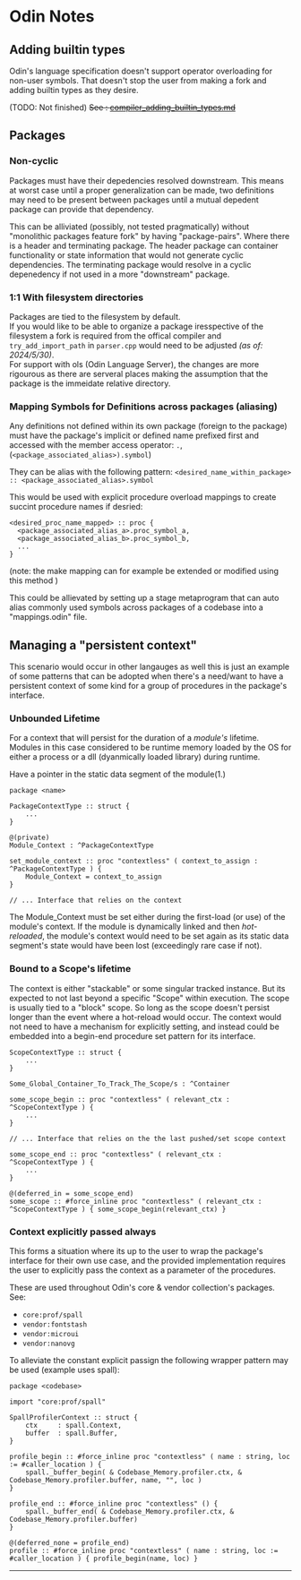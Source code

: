 # Odin Notes

## Adding builtin types

Odin's language specification doesn't support operator overloading for non-user symbols. That doesn't stop the user from making a fork and adding builtin types as they desire.

(TODO: Not finished)
~~See : [compiler_adding_builtin_types.md](compiler_adding_builtin_types.md)~~

## Packages

### Non-cyclic

Packages must have their depedencies resolved downstream. This means at worst case until a proper generalization can be made, two definitions may need to be present between packages until a mutual depedent package can provide that dependency.

This can be alliviated (possibly, not tested pragmatically) without "monolithic packages feature fork" by having "package-pairs". Where there is a header and terminating package. The header package can container functionality or state information that would not generate cyclic dependencies. The terminating package would resolve in a cyclic depenedency if not used in a more "downstream" package.

### 1:1 With filesystem directories

Packages are tied to the filesystem by default.  
If you would like to be able to organize a package iresspective of the filesystem a fork is required from the offical compiler and `try_add_import_path` in `parser.cpp` would need to be adjusted *(as of: 2024/5/30)*.  
For support with ols (Odin Language Server), the changes are more rigourous as there are serveral places making the assumption that the package is the immeidate relative directory.

### Mapping Symbols for Definitions across packages (aliasing)

Any definitions not defined within its own package (foreign to the package) must have the package's implicit or defined name prefixed first and accessed with the member access operator: `.`, (`<package_associated_alias>).symbol`)

They can be alias with the following pattern:
`<desired_name_within_package> :: <package_associated_alias>.symbol`

This would be used with explicit procedure overload mappings to create succint procedure names if desried:

```odin
<desired_proc_name_mapped> :: proc {
  <package_associated_alias_a>.proc_symbol_a,
  <package_associated_alias_b>.proc_symbol_b,
  ...
}
```
(note: the make mapping can for example be extended or modified using this method )

This could be allievated by setting up a stage metaprogram that can auto alias commonly used symbols across packages of a codebase into a "mappings.odin" file.

## Managing a "persistent context"

This scenario would occur in other langauges as well this is just an example of some patterns that can be adopted when there's a need/want to have a persistent context of some kind for  a group of procedures in the package's interface.

### Unbounded Lifetime

For a context that will persist for the duration of a *module's* lifetime. Modules in this case considered to be runtime memory loaded by the OS for either a process or a dll (dyanmically loaded library) during runtime.

Have a pointer in the static data segment of the module(1.)

```odin
package <name>

PackageContextType :: struct {
    ...
}

@(private)
Module_Context : ^PackageContextType

set_module_context :: proc "contextless" ( context_to_assign : ^PackageContextType ) {
    Module_Context = context_to_assign
}

// ... Interface that relies on the context
```

The Module_Context must be set either during the first-load (or use) of the module's context. If the module is dynamically linked and then *hot-reloaded*, the module's context would need to be set again as its static data segment's state would have been lost (exceedingly rare case if not).

### Bound to a Scope's lifetime

The context is either "stackable" or some singular tracked instance. But its expected to not last beyond a specific "Scope" within execution. The scope is usually tied to a "block" scope. So long as the scope doesn't persist longer than the event where a hot-reload would occur. The context would not need to have a mechanism for explicitly setting, and instead could be embedded into a begin-end procedure set pattern for its interface.

```odin
ScopeContextType :: struct {
    ...
}

Some_Global_Container_To_Track_The_Scope/s : ^Container

some_scope_begin :: proc "contextless" ( relevant_ctx : ^ScopeContextType ) {
    ...
}

// ... Interface that relies on the the last pushed/set scope context

some_scope_end :: proc "contextless" ( relevant_ctx : ^ScopeContextType ) {
    ...
}

@(deferred_in = some_scope_end)
some_scope :: #force_inline proc "contextless" ( relevant_ctx : ^ScopeContextType ) { some_scope_begin(relevant_ctx) }
```

### Context explicitly passed always

This forms a situation where its up to the user to wrap the package's interface for their own use case, and the provided implementation requires the user to explicitly pass the context as a parameter of the procedures.

These are used throughout Odin's core & vendor collection's packages.  
See:

* `core:prof/spall`
* `vendor:fontstash`
* `vendor:microui`
* `vendor:nanovg`

To alleviate the constant explicit passign the following wrapper pattern may be used (example uses spall):

```odin
package <codebase>

import "core:prof/spall"

SpallProfilerContext :: struct {
	ctx     : spall.Context,
	buffer  : spall.Buffer,
}

profile_begin :: #force_inline proc "contextless" ( name : string, loc := #caller_location ) {
	spall._buffer_begin( & Codebase_Memory.profiler.ctx, & Codebase_Memory.profiler.buffer, name, "", loc )
}

profile_end :: #force_inline proc "contextless" () {
	spall._buffer_end( & Codebase_Memory.profiler.ctx, & Codebase_Memory.profiler.buffer)
}

@(deferred_none = profile_end) 
profile :: #force_inline proc "contextless" ( name : string, loc := #caller_location ) { profile_begin(name, loc) }
```

---
